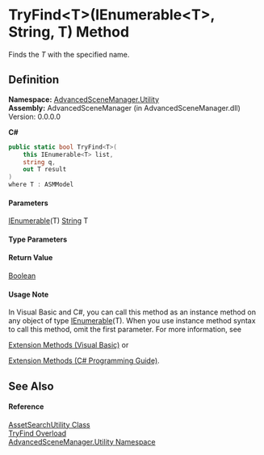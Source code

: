 # TryFind\<T>(IEnumerable\<T>, String, T) Method

Finds the _T_ with the specified name.

## Definition

**Namespace:** [AdvancedSceneManager.Utility](N_AdvancedSceneManager_Utility.md)\
**Assembly:** AdvancedSceneManager (in AdvancedSceneManager.dll) Version: 0.0.0.0

**C#**

```c#
public static bool TryFind<T>(
	this IEnumerable<T> list,
	string q,
	out T result
)
where T : ASMModel

```

#### Parameters

&#x20; [IEnumerable](https://learn.microsoft.com/dotnet/api/system.collections.generic.ienumerable-1)(T)   [String](https://learn.microsoft.com/dotnet/api/system.string)   T&#x20;

#### Type Parameters

#### Return Value

[Boolean](https://learn.microsoft.com/dotnet/api/system.boolean)

#### Usage Note

In Visual Basic and C#, you can call this method as an instance method on any object of type [IEnumerable](https://learn.microsoft.com/dotnet/api/system.collections.generic.ienumerable-1)(T). When you use instance method syntax to call this method, omit the first parameter. For more information, see

[Extension Methods (Visual Basic)](https://docs.microsoft.com/dotnet/visual-basic/programming-guide/language-features/procedures/extension-methods) or

[Extension Methods (C# Programming Guide)](https://docs.microsoft.com/dotnet/csharp/programming-guide/classes-and-structs/extension-methods).

## See Also

#### Reference

[AssetSearchUtility Class](T_AdvancedSceneManager_Utility_AssetSearchUtility.md)\
[TryFind Overload](Overload_AdvancedSceneManager_Utility_AssetSearchUtility_TryFind.md)\
[AdvancedSceneManager.Utility Namespace](N_AdvancedSceneManager_Utility.md)
